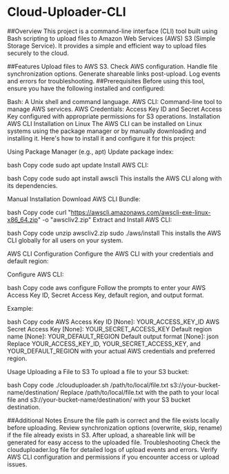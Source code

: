 # Cloud-Uploader-CLI
##Overview
This project is a command-line interface (CLI) tool built using Bash scripting to upload files to Amazon Web Services (AWS) S3 (Simple Storage Service). It provides a simple and efficient way to upload files securely to the cloud.

##Features
Upload files to AWS S3.
Check AWS configuration.
Handle file synchronization options.
Generate shareable links post-upload.
Log events and errors for troubleshooting.
##Prerequisites
Before using this tool, ensure you have the following installed and configured:

Bash: A Unix shell and command language.
AWS CLI: Command-line tool to manage AWS services.
AWS Credentials: Access Key ID and Secret Access Key configured with appropriate permissions for S3 operations.
Installation
AWS CLI Installation on Linux
The AWS CLI can be installed on Linux systems using the package manager or by manually downloading and installing it. Here's how to install it and configure it for this project:

Using Package Manager (e.g., apt)
Update package index:

bash
Copy code
sudo apt update
Install AWS CLI:

bash
Copy code
sudo apt install awscli
This installs the AWS CLI along with its dependencies.

Manual Installation
Download AWS CLI Bundle:

bash
Copy code
curl "https://awscli.amazonaws.com/awscli-exe-linux-x86_64.zip" -o "awscliv2.zip"
Extract and Install AWS CLI:

bash
Copy code
unzip awscliv2.zip
sudo ./aws/install
This installs the AWS CLI globally for all users on your system.

AWS CLI Configuration
Configure the AWS CLI with your credentials and default region:

Configure AWS CLI:

bash
Copy code
aws configure
Follow the prompts to enter your AWS Access Key ID, Secret Access Key, default region, and output format.

Example:

bash
Copy code
AWS Access Key ID [None]: YOUR_ACCESS_KEY_ID
AWS Secret Access Key [None]: YOUR_SECRET_ACCESS_KEY
Default region name [None]: YOUR_DEFAULT_REGION
Default output format [None]: json
Replace YOUR_ACCESS_KEY_ID, YOUR_SECRET_ACCESS_KEY, and YOUR_DEFAULT_REGION with your actual AWS credentials and preferred region.

Usage
Uploading a File to S3
To upload a file to your S3 bucket:

bash
Copy code
./clouduploader.sh /path/to/local/file.txt s3://your-bucket-name/destination/
Replace /path/to/local/file.txt with the path to your local file and s3://your-bucket-name/destination/ with your S3 bucket destination.

##Additional Notes
Ensure the file path is correct and the file exists locally before uploading.
Review synchronization options (overwrite, skip, rename) if the file already exists in S3.
After upload, a shareable link will be generated for easy access to the uploaded file.
Troubleshooting
Check the clouduploader.log file for detailed logs of upload events and errors.
Verify AWS CLI configuration and permissions if you encounter access or upload issues.